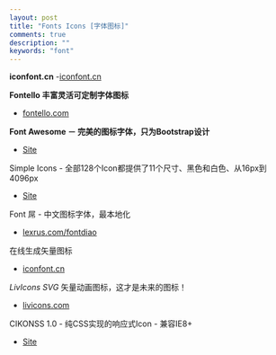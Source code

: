 ```yaml
---
layout: post
title: "Fonts Icons [字体图标]"
comments: true
description: ""
keywords: "font"
---
```


**iconfont.cn**
-[iconfont.cn](http://iconfont.cn/)

**Fontello 丰富灵活可定制字体图标**
- [fontello.com](http://fontello.com/)


**Font Awesome － 完美的图标字体，只为Bootstrap设计**
- [Site](http://www.bootcss.com/p/font-awesome/)

Simple Icons - 全部128个Icon都提供了11个尺寸、黑色和白色、从16px到4096px
- [Site](http://www.bootcss.com/p/simple-icons/)

Font 屌 - 中文图标字体，最本地化
- [lexrus.com/fontdiao](http://lexrus.com/fontdiao/)

在线生成矢量图标
- [iconfont.cn](http://iconfont.cn)

*LivIcons SVG* 矢量动画图标，这才是未来的图标！
- [livicons.com](http://livicons.com/)


CIKONSS 1.0 - 纯CSS实现的响应式Icon - 兼容IE8+
- [Site](http://www.bootcss.com/p/cikonss/)